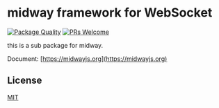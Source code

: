 # midway framework for WebSocket

[![Package Quality](http://npm.packagequality.com/shield/midway-web.svg)](http://packagequality.com/#?package=midway-web)
[![PRs Welcome](https://img.shields.io/badge/PRs-welcome-brightgreen.svg)](https://github.com/midwayjs/midway/pulls)

this is a sub package for midway.

Document: [https://midwayjs.org](https://midwayjs.org)

## License

[MIT]((https://github.com/midwayjs/midway/blob/master/LICENSE))
